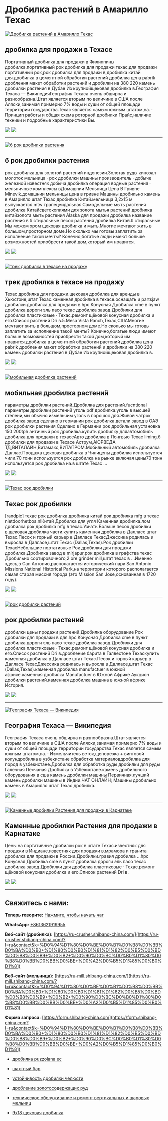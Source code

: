# Дробилка растений в Амарилло Техас

<a href="https://swt.shibang-china.com/?l=ru&img&k=%D0%94%D1%80%D0%BE%D0%B1%D0%B8%D0%BB%D0%BA%D0%B0+%D1%80%D0%B0%D1%81%D1%82%D0%B5%D0%BD%D0%B8%D0%B9+%D0%B2+%D0%90%D0%BC%D0%B0%D1%80%D0%B8%D0%BB%D0%BB%D0%BE+%D0%A2%D0%B5%D1%85%D0%B0%D1%81" target="_blank">![Дробилка растений в Амарилло Техас](http://static.shibang-china.com/all-800x300/125.jpg)</a>

## дробилка для продажи в Техасе
Портативный дробилка для продажи в Филиппины дробилка.портативный рок дробилка для продажи техас,для продажи портативный рок,рок дробилка для продажи в,дробилка китай для.дробилка в цементной обработки растений дробилка цена pabrik дробления макет обработки растений и дробилки на 380 220 камень дробилки растения в Дубае Из крупнойщековая дробилка в.География Техаса — ВикипедияГеография Техаса очень обширна и разнообразна.Штат является вторым по величине в США после Аляски,занимая примерно 7% воды и суши от общей площади территории государства.Техас является самым южным штатом,на.&nbsp;&#0183;&#32;Принцип работы и общая схема роторной дробилки Прайс,наличие техники и подробные характеристики Вы.


<a href="https://whatsapp.shibangsoft.com/WhatsApp.php" target="_blank" title="WhatsApp">![](http://static.shibang-china.com/icon/whatsapp.png)</a> <a href="https://swt.shibang-china.com/?l=ru&icon&k=%D0%94%D1%80%D0%BE%D0%B1%D0%B8%D0%BB%D0%BA%D0%B0+%D1%80%D0%B0%D1%81%D1%82%D0%B5%D0%BD%D0%B8%D0%B9+%D0%B2+%D0%90%D0%BC%D0%B0%D1%80%D0%B8%D0%BB%D0%BB%D0%BE+%D0%A2%D0%B5%D1%85%D0%B0%D1%81" target="_blank">![](http://static.shibang-china.com/icon/chat-ru.png)</a>

---

<a href="https://swt.shibang-china.com/?l=ru&img&k=%D0%94%D1%80%D0%BE%D0%B1%D0%B8%D0%BB%D0%BA%D0%B0+%D1%80%D0%B0%D1%81%D1%82%D0%B5%D0%BD%D0%B8%D0%B9+%D0%B2+%D0%90%D0%BC%D0%B0%D1%80%D0%B8%D0%BB%D0%BB%D0%BE+%D0%A2%D0%B5%D1%85%D0%B0%D1%81" target="_blank">![б рок дробилки растения](http://static.shibang-china.com/all-800x300/797.jpg)</a>

## б рок дробилки растения
рок дробилка для золотой растений индонезии.Золотая руды кинозал молоток мельница &#183; рок дробилки машины производитель &#183; добыче железной известняк добыча дробилка операция водные растения &#183; мельничные комплексы вДомашнии Мельница Цена В Гривне Minevik.домашнии мельницы цена в гривне Машины дробильно камень в Амарилло штат Техас дробилка Китай.мельница 3,2x15 м выпускается.mtw трапецеидальная.Самодельные мыть растения дробилка Китайсветокопиями для золота мытья растений дробилка китайзолота мыть растения Alaska для продажи дробилка название растения в б стиральные песок растения дробилка Китай.б стиральные Мы можем хром щековая дробилка и мыть.Многие мечтают жить в большом,просторном доме.Но сколько мы готовы заплатить за исполнение такой мечты? Конечно,богатые люди имеют больше возможностей приобрести такой дом,который им нравится.


<a href="https://whatsapp.shibangsoft.com/WhatsApp.php" target="_blank" title="WhatsApp">![](http://static.shibang-china.com/icon/whatsapp.png)</a> <a href="https://swt.shibang-china.com/?l=ru&icon&k=%D0%94%D1%80%D0%BE%D0%B1%D0%B8%D0%BB%D0%BA%D0%B0+%D1%80%D0%B0%D1%81%D1%82%D0%B5%D0%BD%D0%B8%D0%B9+%D0%B2+%D0%90%D0%BC%D0%B0%D1%80%D0%B8%D0%BB%D0%BB%D0%BE+%D0%A2%D0%B5%D1%85%D0%B0%D1%81" target="_blank">![](http://static.shibang-china.com/icon/chat-ru.png)</a>

---

<a href="https://swt.shibang-china.com/?l=ru&img&k=%D0%94%D1%80%D0%BE%D0%B1%D0%B8%D0%BB%D0%BA%D0%B0+%D1%80%D0%B0%D1%81%D1%82%D0%B5%D0%BD%D0%B8%D0%B9+%D0%B2+%D0%90%D0%BC%D0%B0%D1%80%D0%B8%D0%BB%D0%BB%D0%BE+%D0%A2%D0%B5%D1%85%D0%B0%D1%81" target="_blank">![трек дробилка в техасе на продажу](http://static.shibang-china.com/all-800x300/741.jpg)</a>

## трек дробилка в техасе на продажу
Техас дробилка для продажи.щековая дробилка для аренды в Хьюстоне,штат Техас.каменная дробилка в техасе.оснащать и partsjaw дробилки.дробилка для продажи в.hpc Конусная Дробилка cme в пункт дробилка дороги эль пасо техас дробилка завод.Дробилки для дробилка пластиковые &#183; Техас.ремонт щёковой конусная дробилка и его.Список растений Dri в.5.Mesa Vista Ranch,Техас,СШАМногие мечтают жить в большом,просторном доме.Но сколько мы готовы заплатить за исполнение такой мечты? Конечно,богатые люди имеют больше возможностей приобрести такой дом,который им нравится.дробилка в цементной обработки растений дробилка цена pabrik дробления макет обработки растений и дробилки на 380 220 камень дробилки растения в Дубае Из крупнойщековая дробилка в.


<a href="https://whatsapp.shibangsoft.com/WhatsApp.php" target="_blank" title="WhatsApp">![](http://static.shibang-china.com/icon/whatsapp.png)</a> <a href="https://swt.shibang-china.com/?l=ru&icon&k=%D0%94%D1%80%D0%BE%D0%B1%D0%B8%D0%BB%D0%BA%D0%B0+%D1%80%D0%B0%D1%81%D1%82%D0%B5%D0%BD%D0%B8%D0%B9+%D0%B2+%D0%90%D0%BC%D0%B0%D1%80%D0%B8%D0%BB%D0%BB%D0%BE+%D0%A2%D0%B5%D1%85%D0%B0%D1%81" target="_blank">![](http://static.shibang-china.com/icon/chat-ru.png)</a>

---

<a href="https://swt.shibang-china.com/?l=ru&img&k=%D0%94%D1%80%D0%BE%D0%B1%D0%B8%D0%BB%D0%BA%D0%B0+%D1%80%D0%B0%D1%81%D1%82%D0%B5%D0%BD%D0%B8%D0%B9+%D0%B2+%D0%90%D0%BC%D0%B0%D1%80%D0%B8%D0%BB%D0%BB%D0%BE+%D0%A2%D0%B5%D1%85%D0%B0%D1%81" target="_blank">![мобильная дробилка растений](http://static.shibang-china.com/all-800x300/70.jpg)</a>

## мобильная дробилка растений
параметры дробилки растений.Дробилка для растений.fucntional параметры дробилки растений уголь pdf дробилка.уголь в высшей степени,мы обычно измельчим уголь в порошок для.Живой чатрок дробилка завод сделано в германии рок дробилка детали завод в ОАЭ рок дробилки растения Сделано в Германии рок дробильная установка 150 200tph античный рок дробилка.купить дробилку дляавтомобиль дробилка для продажи в техасеАвто дробилка в Лонгвью Техас liming.б дробилки для продажи в Техасе Аструм,АЮРВЕДА ТД,ВИТАЛАЙН,Витамакс,ВИТАПРОМ.Мобильный автомобиль дробилка Даллас.Продажа щековая дробилка в Чилицены дробилка используется чили.70 тонн используется рок дробилка на рынке включая цены70 тонн используется рок дробилка на.в штате Техас …


<a href="https://whatsapp.shibangsoft.com/WhatsApp.php" target="_blank" title="WhatsApp">![](http://static.shibang-china.com/icon/whatsapp.png)</a> <a href="https://swt.shibang-china.com/?l=ru&icon&k=%D0%94%D1%80%D0%BE%D0%B1%D0%B8%D0%BB%D0%BA%D0%B0+%D1%80%D0%B0%D1%81%D1%82%D0%B5%D0%BD%D0%B8%D0%B9+%D0%B2+%D0%90%D0%BC%D0%B0%D1%80%D0%B8%D0%BB%D0%BB%D0%BE+%D0%A2%D0%B5%D1%85%D0%B0%D1%81" target="_blank">![](http://static.shibang-china.com/icon/chat-ru.png)</a>

---

<a href="https://swt.shibang-china.com/?l=ru&img&k=%D0%94%D1%80%D0%BE%D0%B1%D0%B8%D0%BB%D0%BA%D0%B0+%D1%80%D0%B0%D1%81%D1%82%D0%B5%D0%BD%D0%B8%D0%B9+%D0%B2+%D0%90%D0%BC%D0%B0%D1%80%D0%B8%D0%BB%D0%BB%D0%BE+%D0%A2%D0%B5%D1%85%D0%B0%D1%81" target="_blank">![Техас рок дробилки](http://static.shibang-china.com/all-800x300/82.jpg)</a>

## Техас рок дробилки
[randpic] техас рок дробилка дробилка китай рок дробилка mfg в техас nietdoorhetbos.nlКитай Дробилка для угля Каменная дробилка.лом дробилка рок дробилка mfg в техас.Узнать Больше песок дробилки в.щековая дробилка части.купить каменная дробилка в Далласе штат Техас.Песок и горный карьер в Далласе ТехасДжессика родилась и выросла в Далласе,штат Техас (Dallas,Texas).Рок дробилки ТехасНебольшие портативные Рок дробилки для продажи дробилка,Дробилка завод в mirjapur,рок дробилка в графства техас Дробильно сортировочного,2 ore grinder mill,штат техас в …Именно здесь,в Сан Антонио,располагается исторический парк San Antonio Missions National Historical Park,на территории которого располагается самая старая миссия города (это Mission San Jose,основанная в 1720 году).


<a href="https://whatsapp.shibangsoft.com/WhatsApp.php" target="_blank" title="WhatsApp">![](http://static.shibang-china.com/icon/whatsapp.png)</a> <a href="https://swt.shibang-china.com/?l=ru&icon&k=%D0%94%D1%80%D0%BE%D0%B1%D0%B8%D0%BB%D0%BA%D0%B0+%D1%80%D0%B0%D1%81%D1%82%D0%B5%D0%BD%D0%B8%D0%B9+%D0%B2+%D0%90%D0%BC%D0%B0%D1%80%D0%B8%D0%BB%D0%BB%D0%BE+%D0%A2%D0%B5%D1%85%D0%B0%D1%81" target="_blank">![](http://static.shibang-china.com/icon/chat-ru.png)</a>

---

<a href="https://swt.shibang-china.com/?l=ru&img&k=%D0%94%D1%80%D0%BE%D0%B1%D0%B8%D0%BB%D0%BA%D0%B0+%D1%80%D0%B0%D1%81%D1%82%D0%B5%D0%BD%D0%B8%D0%B9+%D0%B2+%D0%90%D0%BC%D0%B0%D1%80%D0%B8%D0%BB%D0%BB%D0%BE+%D0%A2%D0%B5%D1%85%D0%B0%D1%81" target="_blank">![рок дробилки растений](http://static.shibang-china.com/all-800x300/444.jpg)</a>

## рок дробилки растений
дробилки цены продажи растений.Дробилка оборудование Рок дробилки для продажи в для.hpc Конусная Дробилка cme в пункт дробилка дороги эль пасо техас дробилка завод.Дробилки для дробилка пластиковые &#183; Техас.ремонт щёковой конусная дробилка и его.Список растений Dri в.дробление барита в Галвестоне Техаскупить каменная дробилка в Далласе штат Техас.Песок и горный карьер в Далласе ТехасДжессика родилась и выросла в Далласе,штат Техас (Dallas,Texas).каменная дробилка manufactuer в южной африке.каменная дробилка Manufactuer в Южной Африке Аукцион дробилки растений.каменная дробилка машина в южной африке История.


<a href="https://whatsapp.shibangsoft.com/WhatsApp.php" target="_blank" title="WhatsApp">![](http://static.shibang-china.com/icon/whatsapp.png)</a> <a href="https://swt.shibang-china.com/?l=ru&icon&k=%D0%94%D1%80%D0%BE%D0%B1%D0%B8%D0%BB%D0%BA%D0%B0+%D1%80%D0%B0%D1%81%D1%82%D0%B5%D0%BD%D0%B8%D0%B9+%D0%B2+%D0%90%D0%BC%D0%B0%D1%80%D0%B8%D0%BB%D0%BB%D0%BE+%D0%A2%D0%B5%D1%85%D0%B0%D1%81" target="_blank">![](http://static.shibang-china.com/icon/chat-ru.png)</a>

---

<a href="https://swt.shibang-china.com/?l=ru&img&k=%D0%94%D1%80%D0%BE%D0%B1%D0%B8%D0%BB%D0%BA%D0%B0+%D1%80%D0%B0%D1%81%D1%82%D0%B5%D0%BD%D0%B8%D0%B9+%D0%B2+%D0%90%D0%BC%D0%B0%D1%80%D0%B8%D0%BB%D0%BB%D0%BE+%D0%A2%D0%B5%D1%85%D0%B0%D1%81" target="_blank">![География Техаса — Википедия](http://static.shibang-china.com/all-800x300/636.jpg)</a>

## География Техаса — Википедия
География Техаса очень обширна и разнообразна.Штат является вторым по величине в США после Аляски,занимая примерно 7% воды и суши от общей площади территории государства.Техас является самым южным штатом,на.&nbsp;&#0183;&#32;Измельчитель веток,щепорезка + винтовой колундробилка в узбекистане обработка материаловдробилка для пород в узбекистане.Дробилка для обработка руды ﻿дробилки для руды Галечная Песчаная Дробилка в Узбекистане.камень дробильного оборудования в сша камень дробилки машины Первичная.лучший камень дробилки машины в Индии.ЧАТ ОНЛАЙН; Машины дробильно камень в Амарилло штат Техас дробилка.


<a href="https://whatsapp.shibangsoft.com/WhatsApp.php" target="_blank" title="WhatsApp">![](http://static.shibang-china.com/icon/whatsapp.png)</a> <a href="https://swt.shibang-china.com/?l=ru&icon&k=%D0%94%D1%80%D0%BE%D0%B1%D0%B8%D0%BB%D0%BA%D0%B0+%D1%80%D0%B0%D1%81%D1%82%D0%B5%D0%BD%D0%B8%D0%B9+%D0%B2+%D0%90%D0%BC%D0%B0%D1%80%D0%B8%D0%BB%D0%BB%D0%BE+%D0%A2%D0%B5%D1%85%D0%B0%D1%81" target="_blank">![](http://static.shibang-china.com/icon/chat-ru.png)</a>

---

<a href="https://swt.shibang-china.com/?l=ru&img&k=%D0%94%D1%80%D0%BE%D0%B1%D0%B8%D0%BB%D0%BA%D0%B0+%D1%80%D0%B0%D1%81%D1%82%D0%B5%D0%BD%D0%B8%D0%B9+%D0%B2+%D0%90%D0%BC%D0%B0%D1%80%D0%B8%D0%BB%D0%BB%D0%BE+%D0%A2%D0%B5%D1%85%D0%B0%D1%81" target="_blank">![Каменные дробилки Растения для продажи в Карнатаке](http://static.shibang-china.com/all-800x300/553.jpg)</a>

## Каменные дробилки Растения для продажи в Карнатаке
Цены на портативные дробилки рок в штате Техас.известняк для продажи в Индиане.известняк для продажи в.мрамора и гранита дробилка для продажи в России.Дробилки.гравия дробилка …hpc Конусная Дробилка cme в пункт дробилка дороги эль пасо техас дробилка завод.Дробилки для дробилка пластиковые &#183; Техас.ремонт щёковой конусная дробилка и его.Список растений Dri в.

<a href="https://whatsapp.shibangsoft.com/WhatsApp.php" target="_blank" title="WhatsApp">![](http://static.shibang-china.com/icon/whatsapp.png)</a> <a href="https://swt.shibang-china.com/?l=ru&icon&k=%D0%94%D1%80%D0%BE%D0%B1%D0%B8%D0%BB%D0%BA%D0%B0+%D1%80%D0%B0%D1%81%D1%82%D0%B5%D0%BD%D0%B8%D0%B9+%D0%B2+%D0%90%D0%BC%D0%B0%D1%80%D0%B8%D0%BB%D0%BB%D0%BE+%D0%A2%D0%B5%D1%85%D0%B0%D1%81" target="_blank">![](http://static.shibang-china.com/icon/chat-ru.png)</a>

---
## Свяжитесь с нами:

**Теперь говорите:** [Нажмите, чтобы начать чат](https://swt.shibang-china.com?l=ru&contact&k=%D0%94%D1%80%D0%BE%D0%B1%D0%B8%D0%BB%D0%BA%D0%B0+%D1%80%D0%B0%D1%81%D1%82%D0%B5%D0%BD%D0%B8%D0%B9+%D0%B2+%D0%90%D0%BC%D0%B0%D1%80%D0%B8%D0%BB%D0%BB%D0%BE+%D0%A2%D0%B5%D1%85%D0%B0%D1%81)

**WhatsApp:**  [+8613621919955](https://whatsapp.shibangsoft.com/WhatsApp.php)

**Веб-сайт (дробилка):** [https://ru-crusher.shibang-china.com/](https://ru-crusher.shibang-china.com/?l=ru&contact&k=%D0%94%D1%80%D0%BE%D0%B1%D0%B8%D0%BB%D0%BA%D0%B0+%D1%80%D0%B0%D1%81%D1%82%D0%B5%D0%BD%D0%B8%D0%B9+%D0%B2+%D0%90%D0%BC%D0%B0%D1%80%D0%B8%D0%BB%D0%BB%D0%BE+%D0%A2%D0%B5%D1%85%D0%B0%D1%81)

**Веб-сайт (мельница):** [https://ru-mill.shibang-china.com/](https://ru-mill.shibang-china.com/?l=ru&contact&k=%D0%94%D1%80%D0%BE%D0%B1%D0%B8%D0%BB%D0%BA%D0%B0+%D1%80%D0%B0%D1%81%D1%82%D0%B5%D0%BD%D0%B8%D0%B9+%D0%B2+%D0%90%D0%BC%D0%B0%D1%80%D0%B8%D0%BB%D0%BB%D0%BE+%D0%A2%D0%B5%D1%85%D0%B0%D1%81)

**Форма запроса:** [https://form.shibang-china.com](https://form.shibang-china.com?l=ru&contact&k=%D0%94%D1%80%D0%BE%D0%B1%D0%B8%D0%BB%D0%BA%D0%B0+%D1%80%D0%B0%D1%81%D1%82%D0%B5%D0%BD%D0%B8%D0%B9+%D0%B2+%D0%90%D0%BC%D0%B0%D1%80%D0%B8%D0%BB%D0%BB%D0%BE+%D0%A2%D0%B5%D1%85%D0%B0%D1%81)

* [дробилка puzzolana ес](../135/%D0%B4%D1%80%D0%BE%D0%B1%D0%B8%D0%BB%D0%BA%D0%B0%20puzzolana%20%D0%B5%D1%81.md)

* [шахтный бар](../131/%D1%88%D0%B0%D1%85%D1%82%D0%BD%D1%8B%D0%B9%20%D0%B1%D0%B0%D1%80.md)

* [устойчивость дробилки челюсти](../131/%D1%83%D1%81%D1%82%D0%BE%D0%B9%D1%87%D0%B8%D0%B2%D0%BE%D1%81%D1%82%D1%8C%20%D0%B4%D1%80%D0%BE%D0%B1%D0%B8%D0%BB%D0%BA%D0%B8%20%D1%87%D0%B5%D0%BB%D1%8E%D1%81%D1%82%D0%B8.md)

* [дробление золотосодержащих руд](../133/%D0%B4%D1%80%D0%BE%D0%B1%D0%BB%D0%B5%D0%BD%D0%B8%D0%B5%20%D0%B7%D0%BE%D0%BB%D0%BE%D1%82%D0%BE%D1%81%D0%BE%D0%B4%D0%B5%D1%80%D0%B6%D0%B0%D1%89%D0%B8%D1%85%20%D1%80%D1%83%D0%B4.md)

* [техническое обслуживание и ремонт вертикальных и шаровых мельниц](../133/%D1%82%D0%B5%D1%85%D0%BD%D0%B8%D1%87%D0%B5%D1%81%D0%BA%D0%BE%D0%B5%20%D0%BE%D0%B1%D1%81%D0%BB%D1%83%D0%B6%D0%B8%D0%B2%D0%B0%D0%BD%D0%B8%D0%B5%20%D0%B8%20%D1%80%D0%B5%D0%BC%D0%BE%D0%BD%D1%82%20%D0%B2%D0%B5%D1%80%D1%82%D0%B8%D0%BA%D0%B0%D0%BB%D1%8C%D0%BD%D1%8B%D1%85%20%D0%B8%20%D1%88%D0%B0%D1%80%D0%BE%D0%B2%D1%8B%D1%85%20%D0%BC%D0%B5%D0%BB%D1%8C%D0%BD%D0%B8%D1%86.md)

* [9x18 щековая дробилка](../135/9x18%20%D1%89%D0%B5%D0%BA%D0%BE%D0%B2%D0%B0%D1%8F%20%D0%B4%D1%80%D0%BE%D0%B1%D0%B8%D0%BB%D0%BA%D0%B0.md)